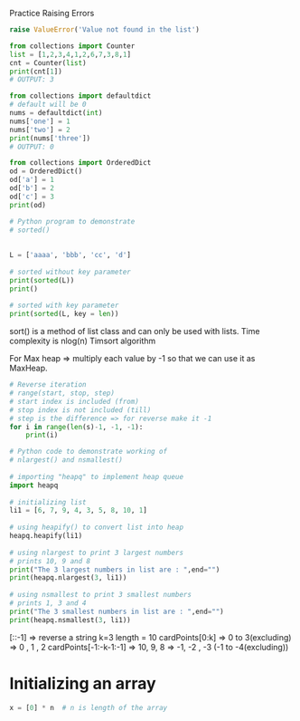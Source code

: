 
Practice Raising Errors
```python
raise ValueError('Value not found in the list')
```

```python
from collections import Counter
list = [1,2,3,4,1,2,6,7,3,8,1]
cnt = Counter(list)
print(cnt[1])
# OUTPUT: 3
```

```python
from collections import defaultdict
# default will be 0
nums = defaultdict(int)
nums['one'] = 1
nums['two'] = 2
print(nums['three'])
# OUTPUT: 0
```

```python
from collections import OrderedDict
od = OrderedDict()
od['a'] = 1
od['b'] = 2
od['c'] = 3
print(od)
```

```python
# Python program to demonstrate
# sorted()
  
  
L = ['aaaa', 'bbb', 'cc', 'd']
  
# sorted without key parameter
print(sorted(L))
print()
  
# sorted with key parameter
print(sorted(L, key = len))
```

sort() is a method of list class and can only be used with lists.
Time complexity is nlog(n)
Timsort algorithm

For Max heap => multiply each value by -1 so that we can use it as MaxHeap.


```python
# Reverse iteration
# range(start, stop, step)
# start index is included (from)
# stop index is not included (till)
# step is the difference => for reverse make it -1
for i in range(len(s)-1, -1, -1):
    print(i)
```

```python
# Python code to demonstrate working of 
# nlargest() and nsmallest()
  
# importing "heapq" to implement heap queue
import heapq
  
# initializing list 
li1 = [6, 7, 9, 4, 3, 5, 8, 10, 1]
  
# using heapify() to convert list into heap
heapq.heapify(li1)
  
# using nlargest to print 3 largest numbers
# prints 10, 9 and 8
print("The 3 largest numbers in list are : ",end="")
print(heapq.nlargest(3, li1))
  
# using nsmallest to print 3 smallest numbers
# prints 1, 3 and 4
print("The 3 smallest numbers in list are : ",end="")
print(heapq.nsmallest(3, li1))
```

[::-1] => reverse a string
k=3
length = 10
cardPoints[0:k] => 0 to 3(excluding) => 0 , 1 , 2
cardPoints[-1:-k-1:-1] => 10, 9, 8 => -1, -2 , -3 (-1 to -4(excluding))

# Initializing an array
```python
x = [0] * n  # n is length of the array
```